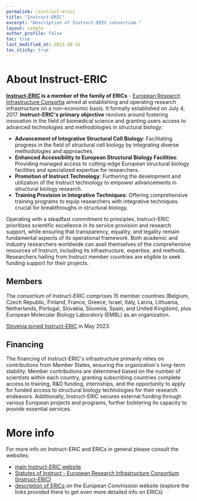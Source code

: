 ```yaml
---
permalink: /instruct-eric/
title: "Instruct-ERIC"
excerpt: "Description of Instruct-ERIC consortium."
layout: single
author_profile: false
toc: true
last_modified_at: 2023-10-31
toc_sticky: true
---
```


# About Instruct-ERIC

**[Instruct-ERIC](https://instruct-eric.org) is a member of the family of ERICs** - [European Research Infrastructure Consortia](https://research-and-innovation.ec.europa.eu/strategy/strategy-2020-2024/our-digital-future/european-research-infrastructures/eric_en) aimed at establishing and operating research infrastructure on a non-economic basis. It formally established on July 4, 2017. **Instruct-ERIC's primary objective** revolves around fostering innovation in the field of biomedical science and granting users access to advanced technologies and methodologies in structural biology:
- **Advancement of Integrative Structural Cell Biology**: Facilitating progress in the field of structural cell biology by integrating diverse methodologies and approaches.
- **Enhanced Accessibility to European Structural Biology Facilities**: Providing managed access to cutting-edge European structural biology facilities and specialized expertise for researchers.
- **Promotion of Instruct Technology**: Furthering the development and utilization of the Instruct technology to empower advancements in structural biology research.
- **Training Provision in Integrative Techniques**: Offering comprehensive training programs to equip researchers with integrative techniques crucial for breakthroughs in structural biology.

Operating with a steadfast commitment to principles, Instruct-ERIC prioritizes scientific excellence in its service provision and research support, while ensuring that transparency, equality, and legality remain fundamental aspects of its operational framework. Both academic and industry researchers worldwide can avail themselves of the comprehensive resources of Instruct, including its infrastructure, expertise, and methods. Researchers hailing from Instruct member countries are eligible to seek funding support for their projects.

## Members

The consortium of Instruct-ERIC comprises 15 member countries (Belgium, Czech Republic, Finland, France, Greece, Israel, Italy, Latvia, Lithuania, Netherlands, Portugal, Slovakia, Slovenia, Spain, and United Kingdom), plus European Molecular Biology Laboratory (EMBL) as an organization.

[Slovenia joined Instruct-ERIC](/instructsi/administration/slovenia-joins-instruct-eric) in May 2023.

## Financing

The financing of Instruct-ERIC's infrastructure primarily relies on contributions from Member States, ensuring the organization's long-term stability. Member contributions are determined based on the number of scientists within each country, granting subscribing countries complete access to training, R&D funding, internships, and the opportunity to apply for funded access to structural biology technologies for their research endeavors. Additionally, Instruct-ERIC secures external funding through various European projects and programs, further bolstering its capacity to provide essential services.

# More info

For more info on Instruct-ERIC and ERICs in general please consult the websites:
- [main Instruct-ERIC website](https://instruct-eric.org)
- [Statutes of Instruct - European Research Infrastructure Consortium (Instruct-ERIC)](http://eur-lex.europa.eu/legal-content/EN/TXT/?uri=CELEX:32017Y0715(01))
- [description of ERICs](https://research-and-innovation.ec.europa.eu/strategy/strategy-2020-2024/our-digital-future/european-research-infrastructures/eric_en) on the European Commission website (explore the links provided there to get even more detailed info on ERICs)
